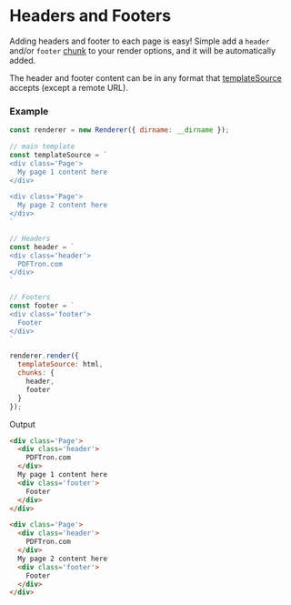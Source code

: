 # Headers and Footers

Adding headers and footer to each page is easy! Simple add a `header` and/or `footer` [chunk](./chunks.md) to your render options, and it will be automatically added.

The header and footer content can be in any format that [templateSource](./api.md#templatesource-required) accepts (except a remote URL).

### Example

```js
const renderer = new Renderer({ dirname: __dirname });

// main template
const templateSource = `
<div class='Page'>
  My page 1 content here
</div>

<div class='Page'>
  My page 2 content here
</div>
`

// Headers
const header = `
<div class='header'>
  PDFTron.com
</div>
`

// Footers
const footer = `
<div class='footer'>
  Footer
</div>
`

renderer.render({
  templateSource: html,
  chunks: {
    header,
    footer
  }
});
```

Output

```html
<div class='Page'>
  <div class='header'>
    PDFTron.com
  </div>
  My page 1 content here
  <div class='footer'>
    Footer
  </div>
</div>

<div class='Page'>
  <div class='header'>
    PDFTron.com
  </div>
  My page 2 content here
  <div class='footer'>
    Footer
  </div>
</div>
```